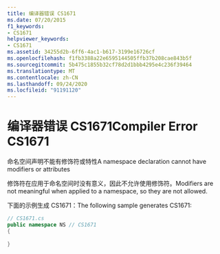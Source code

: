 ```yaml
---
title: 编译器错误 CS1671
ms.date: 07/20/2015
f1_keywords:
- CS1671
helpviewer_keywords:
- CS1671
ms.assetid: 34255d2b-6ff6-4ac1-b617-3199e16726cf
ms.openlocfilehash: f1fb3388a22e6595144505ffb37b208cae843b5f
ms.sourcegitcommit: 5b475c1855b32cf78d2d1bbb4295e4c236f39464
ms.translationtype: MT
ms.contentlocale: zh-CN
ms.lasthandoff: 09/24/2020
ms.locfileid: "91191120"
---
```

# <a name="compiler-error-cs1671"></a><span data-ttu-id="99a56-102">编译器错误 CS1671</span><span class="sxs-lookup"><span data-stu-id="99a56-102">Compiler Error CS1671</span></span>

<span data-ttu-id="99a56-103">命名空间声明不能有修饰符或特性</span><span class="sxs-lookup"><span data-stu-id="99a56-103">A namespace declaration cannot have modifiers or attributes</span></span>  
  
 <span data-ttu-id="99a56-104">修饰符在应用于命名空间时没有意义，因此不允许使用修饰符。</span><span class="sxs-lookup"><span data-stu-id="99a56-104">Modifiers are not meaningful when applied to a namespace, so they are not allowed.</span></span>  
  
 <span data-ttu-id="99a56-105">下面的示例生成 CS1671：</span><span class="sxs-lookup"><span data-stu-id="99a56-105">The following sample generates CS1671:</span></span>  
  
```csharp  
// CS1671.cs  
public namespace NS // CS1671  
{  
  
}  
```
